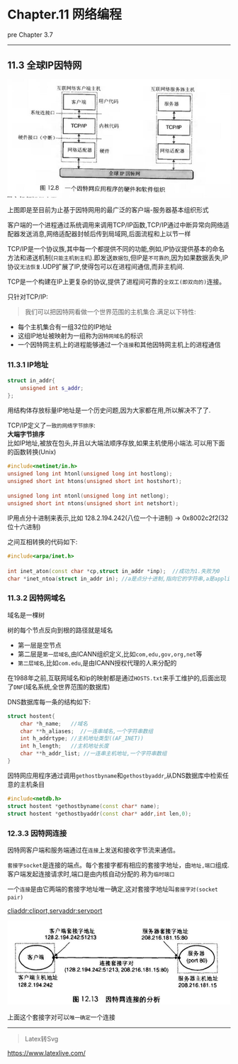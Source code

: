 # Chapter.11 网络编程

pre Chapter 3.7

--------------

## 11.3 全球IP因特网

![](s1.jpg)

上图即是至目前为止基于因特网用的最广泛的客户端-服务器基本组织形式

客户端的一个进程通过系统调用来调用TCP/IP函数,TCP/IP通过中断异常向网络适配器发送消息,网络适配器封帧后传到局域网,后面流程和上以节一样

TCP/IP是一个协议族,其中每一个都提供不同的功能,例如,IP协议提供基本的命名方法和递送机制(`只能主机到主机`).即发送`数据包`,但IP是`不可靠的`,因为如果数据丢失,IP协议`无法恢复`.UDP扩展了IP,使得包可以在进程间通信,而非主机间.

TCP是一个构建在IP上更复杂的协议,提供了进程间可靠的`全双工(即双向的)`连接。

只针对TCP/IP:  
> 我们可以把因特网看做一个世界范围的主机集合.满足以下特性:  

- 每个主机集合有一组32位的IP地址
- 这组IP地址被映射为一组称为`因特网域名`的标识
- 一个因特网主机上的进程能够通过一个`连接`和其他因特网主机上的进程通信


### 11.3.1 IP地址

```cpp
struct in_addr{
    unsigned int s_addr;
};
```

用结构体存放标量IP地址是一个历史问题,因为大家都在用,所以解决不了了.

TCP/IP定义了`一致的网络字节排序`:  
**大端字节排序**  
比如IP地址,被放在包头,并且以大端法顺序存放,如果主机使用小端法.可以用下面的函数转换(Unix)

```cpp
#include<netinet/in.h>
unsigned long int htonl(unsigned long int hostlong);
unsigned short int htons(unsigned short int hostshort);

unsigned long int ntonl(unsigned long int netlong);
unsigned short int ntons(unsigned short int netshort);
```

IP用点分十进制来表示,比如 128.2.194.242(八位一个十进制) -> 0x8002c2f2(32位十六进制)

之间互相转换的代码如下:  

```cpp
#include<arpa/inet.h>

int inet_aton(const char *cp,struct in_addr *inp);  //成功为1.失败为0
char *inet_ntoa(struct in_addr in); //a是点分十进制,指向它的字符串,a是application,n是network

```


### 11.3.2 因特网域名

域名是一棵树

树的每个节点反向到根的路径就是域名

- 第一层是空节点
- 第二层是`第一层域名`,由ICANN组织定义,比如`com,edu,gov,org,net`等
- `第二层域名`,比如`com.edu`,是由ICANN授权代理的人来分配的

在1988年之前,互联网域名和ip的映射都是通过`HOSTS.txt`来手工维护的,后面出现了`DNF`(域名系统,全世界范围的数据库)  

DNS数据库每一条的结构如下:  

```cpp
struct hostent{
    char *h_name;   //域名
    char **h_aliases;  //一连串域名,一个字符串数组
    int h_addrtype; //主机地址类型((AF_INET))
    int h_length;   //主机地址长度
    char **h_addr_list; //一连串主机地址,一个字符串数组
}
```

因特网应用程序通过调用`gethostbyname`和`gethostbyaddr`,从DNS数据库中检索任意的主机条目

```cpp
#include<netdb.h>
struct hostent *gethostbyname(const char* name);
struct hostent *gethostbyaddr(const char* addr,int len,0);
```

### 12.3.3 因特网连接

因特网客户端和服务端通过在`连接`上发送和接收字节流来通信。  

`套接字socket`是连接的端点。每个套接字都有相应的套接字地址，由`地址,端口`组成.客户端发起连接请求时,端口是由内核自动分配的.称为`临时端口`

一个`连接`是由它两端的套接字地址唯一确定,这对套接字地址叫`套接字对(socket pair)`  

<cliaddr:cliport,servaddr:servport>

![](s2.jpg)

上面这个套接字对可以`唯一确定`一个连接




--------------


> Latex转Svg

https://www.latexlive.com/
